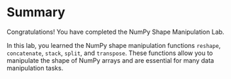 # Summary

Congratulations! You have completed the NumPy Shape Manipulation Lab.

In this lab, you learned the NumPy shape manipulation functions `reshape`, `concatenate`, `stack`, `split`, and `transpose`. These functions allow you to manipulate the shape of NumPy arrays and are essential for many data manipulation tasks.
